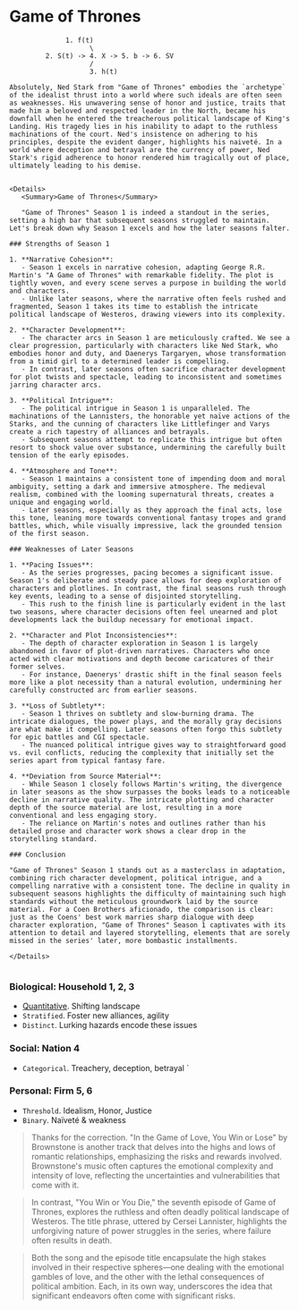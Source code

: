 # Game of Thrones

                  1. f(t)
                        \
             2. S(t) -> 4. X -> 5. b -> 6. SV 
                        /
                        3. h(t)


```{margin}
Absolutely, Ned Stark from "Game of Thrones" embodies the `archetype` of the idealist thrust into a world where such ideals are often seen as weaknesses. His unwavering sense of honor and justice, traits that made him a beloved and respected leader in the North, became his downfall when he entered the treacherous political landscape of King's Landing. His tragedy lies in his inability to adapt to the ruthless machinations of the court. Ned's insistence on adhering to his principles, despite the evident danger, highlights his naiveté. In a world where deception and betrayal are the currency of power, Ned Stark's rigid adherence to honor rendered him tragically out of place, ultimately leading to his demise.
```

```{margin}

<Details>
   <Summary>Game of Thrones</Summary>

   "Game of Thrones" Season 1 is indeed a standout in the series, setting a high bar that subsequent seasons struggled to maintain. Let's break down why Season 1 excels and how the later seasons falter.

### Strengths of Season 1

1. **Narrative Cohesion**:
   - Season 1 excels in narrative cohesion, adapting George R.R. Martin's "A Game of Thrones" with remarkable fidelity. The plot is tightly woven, and every scene serves a purpose in building the world and characters.
   - Unlike later seasons, where the narrative often feels rushed and fragmented, Season 1 takes its time to establish the intricate political landscape of Westeros, drawing viewers into its complexity.

2. **Character Development**:
   - The character arcs in Season 1 are meticulously crafted. We see a clear progression, particularly with characters like Ned Stark, who embodies honor and duty, and Daenerys Targaryen, whose transformation from a timid girl to a determined leader is compelling.
   - In contrast, later seasons often sacrifice character development for plot twists and spectacle, leading to inconsistent and sometimes jarring character arcs.

3. **Political Intrigue**:
   - The political intrigue in Season 1 is unparalleled. The machinations of the Lannisters, the honorable yet naïve actions of the Starks, and the cunning of characters like Littlefinger and Varys create a rich tapestry of alliances and betrayals.
   - Subsequent seasons attempt to replicate this intrigue but often resort to shock value over substance, undermining the carefully built tension of the early episodes.

4. **Atmosphere and Tone**:
   - Season 1 maintains a consistent tone of impending doom and moral ambiguity, setting a dark and immersive atmosphere. The medieval realism, combined with the looming supernatural threats, creates a unique and engaging world.
   - Later seasons, especially as they approach the final acts, lose this tone, leaning more towards conventional fantasy tropes and grand battles, which, while visually impressive, lack the grounded tension of the first season.

### Weaknesses of Later Seasons

1. **Pacing Issues**:
   - As the series progresses, pacing becomes a significant issue. Season 1's deliberate and steady pace allows for deep exploration of characters and plotlines. In contrast, the final seasons rush through key events, leading to a sense of disjointed storytelling.
   - This rush to the finish line is particularly evident in the last two seasons, where character decisions often feel unearned and plot developments lack the buildup necessary for emotional impact.

2. **Character and Plot Inconsistencies**:
   - The depth of character exploration in Season 1 is largely abandoned in favor of plot-driven narratives. Characters who once acted with clear motivations and depth become caricatures of their former selves.
   - For instance, Daenerys' drastic shift in the final season feels more like a plot necessity than a natural evolution, undermining her carefully constructed arc from earlier seasons.

3. **Loss of Subtlety**:
   - Season 1 thrives on subtlety and slow-burning drama. The intricate dialogues, the power plays, and the morally gray decisions are what make it compelling. Later seasons often forgo this subtlety for epic battles and CGI spectacle.
   - The nuanced political intrigue gives way to straightforward good vs. evil conflicts, reducing the complexity that initially set the series apart from typical fantasy fare.

4. **Deviation from Source Material**:
   - While Season 1 closely follows Martin's writing, the divergence in later seasons as the show surpasses the books leads to a noticeable decline in narrative quality. The intricate plotting and character depth of the source material are lost, resulting in a more conventional and less engaging story.
   - The reliance on Martin's notes and outlines rather than his detailed prose and character work shows a clear drop in the storytelling standard.

### Conclusion     

"Game of Thrones" Season 1 stands out as a masterclass in adaptation, combining rich character development, political intrigue, and a compelling narrative with a consistent tone. The decline in quality in subsequent seasons highlights the difficulty of maintaining such high standards without the meticulous groundwork laid by the source material. For a Coen Brothers aficionado, the comparison is clear: just as the Coens' best work marries sharp dialogue with deep character exploration, "Game of Thrones" Season 1 captivates with its attention to detail and layered storytelling, elements that are sorely missed in the series' later, more bombastic installments.

</Details>
     
```

### Biological: Household 1, 2, 3
- [Quantitative](https://pubmed.ncbi.nlm.nih.gov/9987096/). Shifting landscape
- `Stratified`. Foster new alliances, agility
- `Distinct`. Lurking hazards encode these issues

### Social: Nation 4
- `Categorical`. Treachery, deception, betrayal
`
### Personal: Firm 5, 6
- `Threshold`. Idealism, Honor, Justice
- `Binary`. Naïveté & weakness

> Thanks for the correction. "In the Game of Love, You Win or Lose" by Brownstone is another track that delves into the highs and lows of romantic relationships, emphasizing the risks and rewards involved. Brownstone's music often captures the emotional complexity and intensity of love, reflecting the uncertainties and vulnerabilities that come with it.

> In contrast, "You Win or You Die," the seventh episode of Game of Thrones, explores the ruthless and often deadly political landscape of Westeros. The title phrase, uttered by Cersei Lannister, highlights the unforgiving nature of power struggles in the series, where failure often results in death.

> Both the song and the episode title encapsulate the high stakes involved in their respective spheres—one dealing with the emotional gambles of love, and the other with the lethal consequences of political ambition. Each, in its own way, underscores the idea that significant endeavors often come with significant risks.